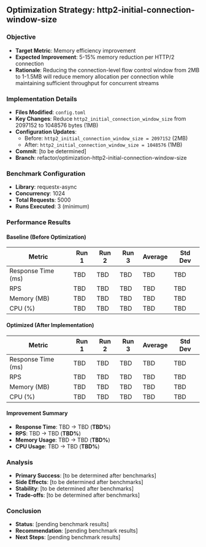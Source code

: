 ## Optimization Strategy: http2-initial-connection-window-size

### Objective
- **Target Metric**: Memory efficiency improvement
- **Expected Improvement**: 5-15% memory reduction per HTTP/2 connection
- **Rationale**: Reducing the connection-level flow control window from 2MB to 1-1.5MB will reduce memory allocation per connection while maintaining sufficient throughput for concurrent streams

### Implementation Details
- **Files Modified**: `config.toml`
- **Key Changes**: Reduce `http2_initial_connection_window_size` from 2097152 to 1048576 bytes (1MB)
- **Configuration Updates**: 
  - Before: `http2_initial_connection_window_size = 2097152` (2MB)
  - After: `http2_initial_connection_window_size = 1048576` (1MB)
- **Commit**: [to be determined]
- **Branch**: refactor/optimization-http2-initial-connection-window-size

### Benchmark Configuration
- **Library**: requestx-async
- **Concurrency**: 1024
- **Total Requests**: 5000
- **Runs Executed**: 3 (minimum)

### Performance Results

#### Baseline (Before Optimization)
| Metric | Run 1 | Run 2 | Run 3 | Average | Std Dev |
|--------|-------|-------|-------|---------|---------|
| Response Time (ms) | TBD | TBD | TBD | TBD | TBD |
| RPS | TBD | TBD | TBD | TBD | TBD |
| Memory (MB) | TBD | TBD | TBD | TBD | TBD |
| CPU (%) | TBD | TBD | TBD | TBD | TBD |

#### Optimized (After Implementation)
| Metric | Run 1 | Run 2 | Run 3 | Average | Std Dev |
|--------|-------|-------|-------|---------|---------|
| Response Time (ms) | TBD | TBD | TBD | TBD | TBD |
| RPS | TBD | TBD | TBD | TBD | TBD |
| Memory (MB) | TBD | TBD | TBD | TBD | TBD |
| CPU (%) | TBD | TBD | TBD | TBD | TBD |

#### Improvement Summary
- **Response Time**: TBD → TBD (**TBD%**)
- **RPS**: TBD → TBD (**TBD%**)
- **Memory Usage**: TBD → TBD (**TBD%**)
- **CPU Usage**: TBD → TBD (**TBD%**)

### Analysis
- **Primary Success**: [to be determined after benchmarks]
- **Side Effects**: [to be determined after benchmarks]
- **Stability**: [to be determined after benchmarks]
- **Trade-offs**: [to be determined after benchmarks]

### Conclusion
- **Status**: [pending benchmark results]
- **Recommendation**: [pending benchmark results]
- **Next Steps**: [pending benchmark results]